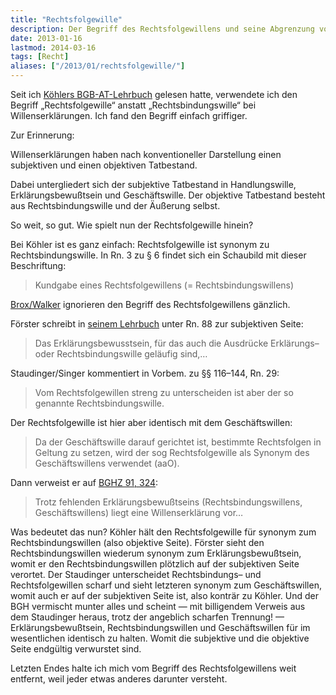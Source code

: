 ```yaml
---
title: "Rechtsfolgewille"
description: Der Begriff des Rechtsfolgewillens und seine Abgrenzung von verwandten Begriffen
date: 2013-01-16
lastmod: 2014-03-16
tags: [Recht]
aliases: ["/2013/01/rechtsfolgewille/"]
---
```

Seit ich [Köhlers BGB-AT-Lehrbuch](http://www.amazon.de/BGB-Allgemeiner-Teil-Helmut-K%C3%B6hler/dp/3406625959) gelesen hatte, verwendete ich den Begriff „Rechtsfolgewille“ anstatt „Rechtsbindungswille“ bei Willenserklärungen. Ich fand den Begriff einfach griffiger.

Zur Erinnerung:

Willenserklärungen haben nach konventioneller Darstellung einen subjektiven und einen objektiven Tatbestand.

Dabei untergliedert sich der subjektive Tatbestand in Handlungswille, Erklärungsbewußtsein und Geschäftswille. Der objektive Tatbestand besteht aus Rechtsbindungswille und der Äußerung selbst.

So weit, so gut. Wie spielt nun der Rechtsfolgewille hinein?

Bei Köhler ist es ganz einfach: Rechtsfolgewille ist synonym zu Rechtsbindungswille. In Rn. 3 zu § 6 findet sich ein Schaubild mit dieser Beschriftung:

> Kundgabe eines Rechtsfolgewillens (= Rechtsbindungswillens)

[Brox/Walker](http://www.amazon.de/Allgemeiner-Teil-BGB-Hans-Brox/dp/3800639920) ignorieren den Begriff des Rechtsfolgewillens gänzlich.

Förster schreibt in [seinem Lehrbuch](http://www.amazon.de/Allgemeiner-Teil-BGB-Einf%C3%BChrung-Rechtsgebiet/dp/381149693X) unter Rn. 88 zur subjektiven Seite:

> Das Erklärungsbewusstsein, für das auch die Ausdrücke Erklärungs– oder Rechtsbindungswille geläufig sind,…

Staudinger/Singer kommentiert in Vorbem. zu §§ 116–144, Rn. 29:

> Vom Rechtsfolgewillen streng zu unterscheiden ist aber der so genannte Rechtsbindungswille.

Der Rechtsfolgewille ist hier aber identisch mit dem Geschäftswillen:

> Da der Geschäftswille darauf gerichtet ist, bestimmte Rechtsfolgen in Geltung zu setzen, wird der sog Rechtsfolgewille als Synonym des Geschäftswillens verwendet (aaO).

Dann verweist er auf [BGHZ 91, 324](http://dejure.org/dienste/vernetzung/rechtsprechung?Text=BGHZ%2091,%20324):

> Trotz fehlenden Erklärungsbewußtseins (Rechtsbindungswillens, Geschäftswillens) liegt eine Willenserklärung vor…

Was bedeutet das nun? Köhler hält den Rechtsfolgewille für synonym zum Rechtsbindungswillen (also objektive Seite). Förster sieht den Rechtsbindungswillen wiederum synonym zum Erklärungsbewußtsein, womit er den Rechtsbindungswillen plötzlich auf der subjektiven Seite verortet. Der Staudinger unterscheidet Rechtsbindungs– und Rechtsfolgewillen scharf und sieht letzteren synonym zum Geschäftswillen, womit auch er auf der subjektiven Seite ist, also konträr zu Köhler. Und der BGH vermischt munter alles und scheint — mit billigendem Verweis aus dem Staudinger heraus, trotz der angeblich scharfen Trennung! — Erklärungsbewußtsein, Rechtsbindungswillen und Geschäftswillen für im wesentlichen identisch zu halten. Womit die subjektive und die objektive Seite endgültig verwurstet sind.

Letzten Endes halte ich mich vom Begriff des Rechtsfolgewillens weit entfernt, weil jeder etwas anderes darunter versteht.